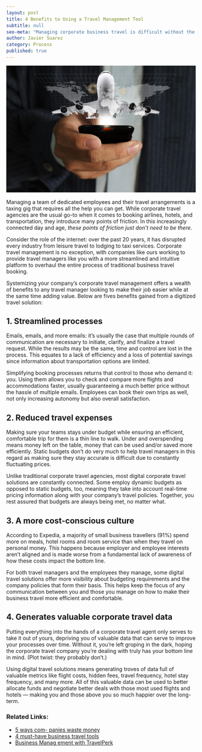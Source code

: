 ```yaml
---
layout: post
title: 4 Benefits to Using a Travel Management Tool
subtitle: null
seo-meta: "Managing corporate business travel is difficult without the right help. Systemizing travel management can make it easier: here are 4 ways how."
author: Javier Suarez
category: Process
published: true
---
```


<img class="left" src="/imgs/blog/systemised-travel.jpg" alt="TravelPerk - Systemizing travel management feature image" />

Managing a team of dedicated employees and their travel arrangements is a taxing gig that requires all the help you can get. While corporate travel agencies are the usual go-to when it comes to booking airlines, hotels, and transportation, they introduce many points of friction. In this increasingly connected day and age, _these points of friction just don’t need to be there_. 

Consider the role of the internet: over the past 20 years, it has disrupted every industry from leisure travel to lodging to taxi services. Corporate travel management is no exception, with companies like ours working to provide travel managers like you with a more streamlined and intuitive platform to overhaul the entire process of traditional business travel booking. 

Systemizing your company’s corporate travel management offers a wealth of benefits to any travel manager looking to make their job easier while at the same time adding value. Below are fives benefits gained from a digitized travel solution: 

## 1. Streamlined processes

Emails, emails, and more emails: it’s usually the case that multiple rounds of communication are necessary to initiate, clarify, and finalize a travel request. While the results may be the same, time and control are lost in the process. This equates to a lack of efficiency and a loss of potential savings since information about transportation options are limited. 

Simplifying booking processes returns that control to those who demand it: you. Using them allows you to check and compare more flights and accommodations faster, usually guaranteeing a much better price without the hassle of multiple emails. Employees can book their own trips as well, not only increasing autonomy but also overall satisfaction. 

## 2. Reduced travel expenses

Making sure your teams stays under budget while ensuring an efficient, comfortable trip for them is a thin line to walk. Under and overspending means money left on the table, money that can be used and/or saved more efficiently. Static budgets don’t do very much to help travel managers in this regard as making sure they stay accurate is difficult due to constantly fluctuating prices. 

Unlike traditional corporate travel agencies, most digital corporate travel solutions are constantly connected. Some employ dynamic budgets as opposed to static budgets, too, meaning they take into account real-time pricing information along with your company’s travel policies. Together, you rest assured that budgets are always being met, no matter what. 

## 3. A more cost-conscious culture 

According to Expedia, a majority of small business travellers (91%) spend more on meals, hotel rooms and room service than when they travel on personal money. This happens because employer and employee interests aren’t aligned and is made worse from a fundamental lack of awareness of how these costs impact the bottom line. 

For both travel managers and the employees they manage, some digital travel solutions offer more visibility about budgeting requirements and the company policies that form their basis. This helps keep the focus of any communication between you and those you manage on how to make their business travel more efficient and comfortable. 

## 4. Generates valuable corporate travel data 

Putting everything into the hands of a corporate travel agent only serves to take it out of yours, depriving you of valuable data that can serve to improve your processes over time. Without it, you’re left groping in the dark, hoping the corporate travel company you’re dealing with truly has your bottom line in mind. (Plot twist: they probably don’t.)

Using digital travel solutions means generating troves of data full of valuable metrics like flight costs, hidden fees, travel frequency, hotel stay frequency, and many more. All of this valuable data can be used to better allocate funds and negotiate better deals with those most used flights and hotels — making you and those above you so much happier over the long-term.

### Related Links:
- [5 ways com- panies waste money](http://travelperk.com/blog/business-travel-5-ways-companies-waste-money/)
- [4 must-have business travel tools](http://travelperk.com/blog/four-must-have-business-travel-tools-for-office-managers/)
- [Business Manag
ement with TravelPerk](http://travelperk.com)
